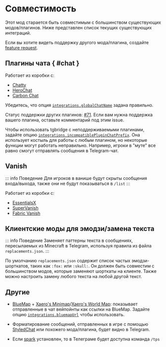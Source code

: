 # Совместимость

Этот мод старается быть совместимым с большинством существующих
модов/плагинов.
Ниже представлен список текущих существующих интеграций.

Если вы хотите видеть поддержку другого мода/плагина,
создайте [feature request](https://github.com/vanutp/tgbridge/issues/new?template=feature_request.yml).

## Плагины чата { #chat }

Работает из коробки с:

- [Chatty](https://www.spigotmc.org/resources/chatty-lightweight-universal-bukkit-chat-system-solution-1-7-10-1-20.59411/)
- [HeroChat](https://www.spigotmc.org/resources/herochat-pro-multi-server-chat-channels-and-more-50-off.34305/)
- [Carbon Chat](https://modrinth.com/plugin/carbon)

Убедитесь, что опция [`integrations.globalChatName`](/ru/reference#globalchatname) задана правильно.

Статус поддержки других плагинов: [#71](https://github.com/vanutp/tgbridge/issues/71).
Если вам нужна поддержка вашего плагина, оставьте комментарий под этим issue.

Чтобы использовать tgbridge с неподдерживаемыми плагинами, задайте опцию
[`integrations.incompatiblePluginChatPrefix`](/ru/reference#incompatiblepluginchatprefix).
Она использует костыль для работы с любым плагином, но некоторые функции могут работать неправильно.
Например, игроки в "муте" все равно смогут отправлять сообщения в Telegram-чат.

## Vanish

::: info Поведение
Для игроков в ванише будут скрыты сообщения входа/выхода,
также они не будут показываться в `/list`
:::

Работает из коробки с:

- [EssentialsX](https://modrinth.com/plugin/essentialsx)
- [SuperVanish](https://www.spigotmc.org/resources/supervanish-be-invisible.1331/)
- [Fabric Vanish](https://modrinth.com/mod/vanish)

## Клиентские моды для эмодзи/замена текста

::: info Поведение
Заменяет паттерны текста в сообщениях, пересылаемых из Minecraft в Telegram,
используя правила из файла `replacements.json`.
:::

По умолчанию `replacements.json` содержит список частых эмодзи-шорткатов, таких как `:fox:` или `:skull:`.
Он должен быть совместим с большинством модов, которые заменяют шорткаты на клиенте.
Также можно настроить замену любого текста на любой другой текст.

## Другие

- [BlueMap](https://modrinth.com/plugin/bluemap) +
  [Xaero's Minimap](https://modrinth.com/mod/xaeros-minimap)/[Xaero's World Map](https://modrinth.com/mod/xaeros-world-map):
  показывает отправленные в чат вейпойнты как ссылки на BlueMap.
  Задайте опцию [`integrations.bluemapUrl`](/ru/reference#bluemapurl) чтобы использовать.

- Форматирование сообщений, отправленных в игре с помощью [StyledChat](https://modrinth.com/mod/styled-chat)
  или похожего мода/плагина, будет видно в Telegram.

- Если [spark](https://modrinth.com/mod/spark) установлен, то в Телеграме будет доступна команда `/tps`
